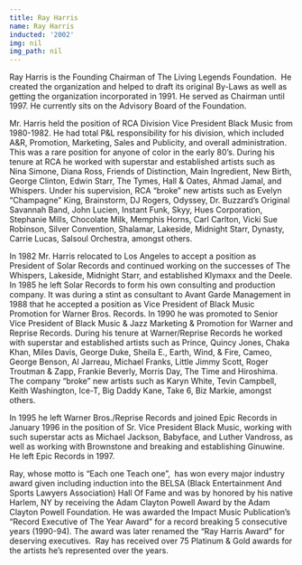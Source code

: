 ```yaml
---
title: Ray Harris
name: Ray Harris
inducted: '2002'
img: nil
img_path: nil
---
```


Ray Harris is the Founding Chairman of The Living Legends Foundation.  He created the organization and helped to draft its original By-Laws as well as getting the organization incorporated in 1991. He served as Chairman until 1997. He currently sits on the Advisory Board of the Foundation.

Mr. Harris held the position of RCA Division Vice President Black Music from 1980-1982. He had total P&L responsibility for his division, which included A&R, Promotion, Marketing, Sales and Publicity, and overall administration. This was a rare position for anyone of color in the early 80’s. During his tenure at RCA he worked with superstar and established artists such as Nina Simone, Diana Ross, Friends of Distinction, Main Ingredient, New Birth, George Clinton, Edwin Starr, The Tymes, Hall & Oates, Ahmad Jamal, and Whispers.  Under his supervision, RCA “broke” new artists such as Evelyn “Champagne” King, Brainstorm, DJ Rogers, Odyssey, Dr. Buzzard’s Original Savannah Band, John Lucien, Instant Funk, Skyy, Hues Corporation, Stephanie Mills, Chocolate Milk, Memphis Horns, Carl Carlton, Vicki Sue Robinson, Silver Convention, Shalamar, Lakeside, Midnight Starr, Dynasty, Carrie Lucas, Salsoul Orchestra, amongst others.

In 1982 Mr. Harris relocated to Los Angeles to accept a position as President of Solar Records and continued working on the successes of The Whispers, Lakeside, Midnight Starr, and established Klymaxx and the Deele.  In 1985 he left Solar Records to form his own consulting and production company. It was during a stint as consultant to Avant Garde Management in 1988 that he accepted a position as Vice President of Black Music Promotion for Warner Bros. Records.  In 1990 he was promoted to Senior Vice President of Black Music & Jazz Marketing & Promotion for Warner and Reprise Records. During his tenure at Warner/Reprise Records he worked with superstar and established artists such as Prince, Quincy Jones, Chaka Khan, Miles Davis, George Duke, Sheila E., Earth, Wind, & Fire, Cameo, George Benson, Al Jarreau, Michael Franks, Little Jimmy Scott, Roger Troutman & Zapp, Frankie Beverly, Morris Day, The Time and Hiroshima.  The company “broke” new artists such as Karyn White, Tevin Campbell, Keith Washington, Ice-T, Big Daddy Kane, Take 6, Biz Markie, amongst others.

In 1995 he left Warner Bros./Reprise Records and joined Epic Records in January 1996 in the position of Sr. Vice President Black Music, working with such superstar acts as Michael Jackson, Babyface, and Luther Vandross, as well as working with Brownstone and breaking and establishing Ginuwine.  He left Epic Records in 1997.

Ray, whose motto is “Each one Teach one”,  has won every major industry award given including induction into the BELSA (Black Entertainment And Sports Lawyers Association) Hall Of Fame and was by honored by his native Harlem, NY by receiving the Adam Clayton Powell Award by the Adam Clayton Powell Foundation. He was awarded the Impact Music Publication’s “Record Executive of The Year Award” for a record breaking 5 consecutive years (1990-94). The award was later renamed the “Ray Harris Award” for deserving executives.  Ray has received over 75 Platinum & Gold awards for the artists he’s represented over the years.
